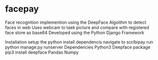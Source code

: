 # facepay
Face recognition implemention using the DeepFace Algoithm to detect faces in web 
Uses webcam to taek picture and compare with registered face store as base64
Developed using the Python Django Framework

Installation
setup the python 
install dependencis 
navigate to scr/bipay
run python manage.py runserver 
Dependencies
Python3 
Deepface package   pip3 install deepface
Pandas 
Numpy


